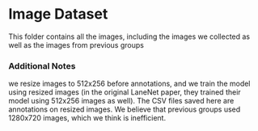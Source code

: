 # Image Dataset

This folder contains all the images, including the images we collected as well as the images from previous groups

### Additional Notes

we resize images to 512x256 before annotations, and we train the model using resized images (in the original LaneNet paper, they trained their model using 512x256 images as well). The CSV files saved here are annotations on resized images. We believe that previous groups used 1280x720 images, which we think is inefficient.

